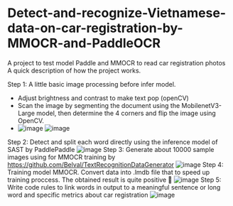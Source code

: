 # Detect-and-recognize-Vietnamese-data-on-car-registration-by-MMOCR-and-PaddleOCR
A project to test model Paddle and MMOCR to read car registration photos
A quick description of how the project works.

Step 1: A little basic image processing before infer model.
- Adjust brightness and contrast to make text pop (openCV)
- Scan the image by segmenting the document using the MobilenetV3-Large model, then determine the 4 corners and flip the image using OpenCV.
- ![image](https://github.com/nndang27/Detect-and-recognize-Vietnamese-data-on-car-registration-by-MMOCR-and-PaddleOCR/assets/97721662/6896e978-60a2-448c-803e-ac72573a677d)
![image](https://github.com/nndang27/Detect-and-recognize-Vietnamese-data-on-car-registration-by-MMOCR-and-PaddleOCR/assets/97721662/4f724929-e31c-4133-a55d-12a1dd015d9b)

Step 2: Detect and split each word directly using the inference model of SAST by PaddlePaddle
![image](https://github.com/nndang27/Detect-and-recognize-Vietnamese-data-on-car-registration-by-MMOCR-and-PaddleOCR/assets/97721662/bdced1ce-c8b6-473f-859d-968b28585dd2)
Step 3: Generate about 10000 sample images using for MMOCR training by https://github.com/Belval/TextRecognitionDataGenerator
![image](https://github.com/nndang27/Detect-and-recognize-Vietnamese-data-on-car-registration-by-MMOCR-and-PaddleOCR/assets/97721662/785e38be-3745-4802-b06c-224d510bd797)
Step 4: Training model MMOCR. Convert data into .lmdb file that to speed up training proccess.
The obtained result is quite positive 🤭
![image](https://github.com/nndang27/Detect-and-recognize-Vietnamese-data-on-car-registration-by-MMOCR-and-PaddleOCR/assets/97721662/1ec01822-1eb4-4d38-8772-601f51e1db56)
Step 5: Write code rules to link words in output to a meaningful sentence or long word and specific metrics about car registration 
![image](https://github.com/nndang27/Detect-and-recognize-Vietnamese-data-on-car-registration-by-MMOCR-and-PaddleOCR/assets/97721662/081744a1-cf09-454d-a962-7c18626ca08d)
